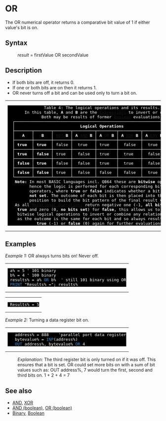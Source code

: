 <style>pre.codeide, pre.outputfixed, .outputcrt0 { background-color: #000 !important; color: #FFF !important; }</style><!DOCTYPE html>
<html class="client-nojs" dir="ltr" lang="en">
<head>
<title>OR - QB64 Phoenix Edition Wiki</title>
</head>
<body class="mediawiki ltr sitedir-ltr mw-hide-empty-elt ns-0 ns-subject page-OR rootpage-OR skin-vector action-view skin-vector-legacy vector-feature-language-in-header-enabled vector-feature-language-in-main-page-header-disabled vector-feature-language-alert-in-sidebar-disabled vector-feature-sticky-header-disabled vector-feature-sticky-header-edit-disabled vector-feature-table-of-contents-disabled vector-feature-visual-enhancement-next-disabled">
<div class="mw-body" id="content" role="main">
<a id="top"></a>
<h1 class="firstHeading mw-first-heading" id="firstHeading"><span class="mw-page-title-main">OR</span></h1>
<div class="vector-body" id="bodyContent">
<div class="mw-body-content mw-content-ltr" dir="ltr" id="mw-content-text" lang="en"><div class="mw-parser-output"><p>The <a class="mw-selflink selflink">OR</a> numerical operator returns a comparative bit value of 1 if either value's bit is on.
</p>
<h2><span class="mw-headline" id="Syntax">Syntax</span></h2>
<dl><dd><i>result</i> = firstValue <a class="mw-selflink selflink">OR</a> secondValue</dd></dl>
<p>
</p>
<h2><span class="mw-headline" id="Description">Description</span></h2>
<ul><li>If both bits are off, it returns 0.</li>
<li>If one or both bits are on then it returns 1.</li>
<li><a class="mw-selflink selflink">OR</a> never turns off a bit and can be used only to turn a bit on.</li></ul>
<table cellpadding="5px" width="100%">
<tbody><tr>
<td><pre class="outputfixed">               Table 4: The logical operations and its results.
       In this table, <b>A</b> and <b>B</b> are the <a href="Expression" title="Expression">Expressions</a> to invert or combine.
              Both may be results of former <a href="Boolean" title="Boolean">Boolean</a> evaluations.
  ┌────────────────────────────────────────────────────────────────────────┐
  │                           <b>Logical Operations</b>                           │
  ├───────┬───────┬───────┬─────────┬────────┬─────────┬─────────┬─────────┤
  │   <b>A</b>   │   <b>B</b>   │ <a href="NOT" title="NOT">NOT</a> <b>B</b> │ <b>A</b> <a href="AND" title="AND">AND</a> <b>B</b> │ <b>A</b> <a class="mw-selflink selflink">OR</a> <b>B</b> │ <b>A</b> <a class="mw-redirect" href="XOR" title="XOR">XOR</a> <b>B</b> │ <b>A</b> <a href="EQV" title="EQV">EQV</a> <b>B</b> │ <b>A</b> <a href="IMP" title="IMP">IMP</a> <b>B</b> │
  ├───────┼───────┼───────┼─────────┼────────┼─────────┼─────────┼─────────┤
  │ <b>true</b>  │ <b>true</b>  │ false │  true   │ true   │  false  │  true   │  true   │
  ├───────┼───────┼───────┼─────────┼────────┼─────────┼─────────┼─────────┤
  │ <b>true</b>  │ <b>false</b> │ true  │  false  │ true   │  true   │  false  │  false  │
  ├───────┼───────┼───────┼─────────┼────────┼─────────┼─────────┼─────────┤
  │ <b>false</b> │ <b>true</b>  │ false │  false  │ true   │  true   │  false  │  true   │
  ├───────┼───────┼───────┼─────────┼────────┼─────────┼─────────┼─────────┤
  │ <b>false</b> │ <b>false</b> │ true  │  false  │ false  │  false  │  true   │  true   │
  └───────┴───────┴───────┴─────────┴────────┴─────────┴─────────┴─────────┘
   <b>Note:</b> In most BASIC languages incl. QB64 these are <b>bitwise</b> operations,
         hence the logic is performed for each corresponding bit in both
         operators, where <b>true</b> or <b>false</b> indicates whether a bit is <b>set</b> or
         <b>not set</b>. The outcome of each bit is then placed into the respective
         position to build the bit pattern of the final result value.
   As all <a href="Relational_Operations" title="Relational Operations">Relational Operations</a> return negative one (-1, <b>all bits set</b>) for
    <b>true</b> and zero (0, <b>no bits set</b>) for <b>false</b>, this allows us to use these
    bitwise logical operations to invert or combine any relational checks,
    as the outcome is the same for each bit and so always results into a
            <b>true</b> (-1) or <b>false</b> (0) again for further evaluations.
</pre>
</td></tr></tbody></table>
<p>
</p>
<h2><span class="mw-headline" id="Examples">Examples</span></h2>
<p><i>Example 1:</i> OR always turns bits on! Never off.
</p>
<table cellpadding="15px" width="100%">
<tbody><tr>
<td><pre class="codeide"> a% = 5 ' 101 binary
 b% = 4 ' 100 binary
 results% = a% <a class="mw-selflink selflink"><span style="color:#4593D8;">OR</span></a> b%  ' still 101 binary using OR
 <a href="PRINT" title="PRINT"><span style="color:#4593D8;">PRINT</span></a> "Results% ="; results%
</pre>
</td></tr></tbody></table>
<table cellpadding="15px" width="100%">
<tbody><tr>
<td><pre class="outputcrt0"> Results% = 5
</pre>
</td></tr></tbody></table>
<p>
<i>Example 2:</i> Turning a data register bit on.
</p>
<table cellpadding="15px" width="100%">
<tbody><tr>
<td><pre class="codeide">   address% = 888    'parallel port data register
   bytevalue% = <a href="INP" title="INP"><span style="color:#4593D8;">INP</span></a>(address%)
   <a href="OUT" title="OUT"><span style="color:#4593D8;">OUT</span></a> address%, bytevalue% <a class="mw-selflink selflink"><span style="color:#4593D8;">OR</span></a> 4
</pre>
</td></tr></tbody></table>
<dl><dd><i>Explanation:</i> The third register bit is only turned on if it was off. This ensures that a bit is set. OR could set more bits on with a sum of bit values such as: OUT address%, 7 would turn the first, second and third bits on. 1 + 2 + 4 = 7</dd></dl>
<p>
</p>
<h2><span class="mw-headline" id="See_also">See also</span></h2>
<ul><li><a href="AND" title="AND">AND</a>, <a class="mw-redirect" href="XOR" title="XOR">XOR</a></li>
<li><a href="AND_(boolean)" title="AND (boolean)">AND (boolean)</a>, <a href="OR_(boolean)" title="OR (boolean)">OR (boolean)</a></li>
<li><a href="Binary" title="Binary">Binary</a>, <a href="Boolean" title="Boolean">Boolean</a></li></ul>
<p>
</p>
<!-- 
NewPP limit report
Cached time: 20240714192519
Cache expiry: 86400
Reduced expiry: false
Complications: [show‐toc]
CPU time usage: 0.040 seconds
Real time usage: 0.056 seconds
Preprocessor visited node count: 74/1000000
Post‐expand include size: 4507/2097152 bytes
Template argument size: 36/2097152 bytes
Highest expansion depth: 3/100
Expensive parser function count: 0/100
Unstrip recursion depth: 0/20
Unstrip post‐expand size: 0/5000000 bytes
-->
<!--
Transclusion expansion time report (%,ms,calls,template)
100.00%   35.829      1 -total
 26.14%    9.365      1 Template:LogicalTruthPlugin
  9.24%    3.312      1 Template:FixedStart
  8.38%    3.003      1 Template:PageSyntax
  6.85%    2.454      1 Template:PageExamples
  6.76%    2.421      1 Template:Parameter
  6.53%    2.341      1 Template:PageNavigation
  6.51%    2.331      1 Template:PageDescription
  6.33%    2.269      2 Template:CodeStart
  6.20%    2.221      5 Template:Cl
-->
<!-- Saved in parser cache with key qb64pnix_mw19894-mwmb_:pcache:idhash:506-0!canonical and timestamp 20240714192519 and revision id 7352.
 -->
</div>
</div>
</div>
</div>
</body>
</html>